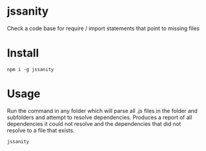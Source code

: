 # jssanity
Check a code base for require / import statements that point to missing files

# Install
```
npm i -g jssanity
```

# Usage

Run the command in any folder which will parse all .js files in the folder and subfolders and attempt to 
resolve dependencies. Produces a report of all dependencies it could not resolve and the dependencies
that did not resolve to a file that exists.
```
jssanity
```